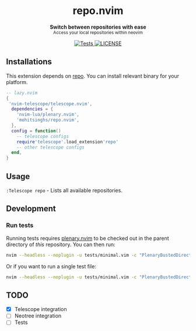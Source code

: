 <h1 align='center'>repo.nvim</h1>
<p align="center">
  <b>Switch between repositories with ease</b><br/>
  <sub>Access your local repositories within neovim</a></sub>
</p>
<p align='center'>
  <a href="https://github.com/mohitsinghs/repo.nvim/actions/workflows/tests.yml">
    <img alt="Tests" src="https://img.shields.io/github/actions/workflow/status/mohitsinghs/repo.nvim/tests.yml?style=flat-square" />
  </a>
  <a href="https://github.com/mohitsinghs/repo/blob/main/LICENSE">
    <img alt="LICENSE" src="https://img.shields.io/github/license/mohitsinghs/repo?style=flat-square" />
  </a>
</p>

## Installations

This extension depends on [repo](https;//github.com/mohitsinghs/repo). You can install relevant binary for your platform.

```lua
-- lazy.nvim
{
 'nvim-telescope/telescope.nvim',
  dependencies = {
    'nvim-lua/plenary.nvim',
    'mohitsinghs/repo.nvim',
  },
  config = function()
    -- telescope configs
    require'telescope'.load_extension'repo'
    -- other telescope configs
  end,
}
```

## Usage

`:Telescope repo` - Lists all available repositories.

## Development

### Run tests

Running tests requires [plenary.nvim][plenary] to be checked out in the parent directory of _this_ repository.
You can then run:

```bash
nvim --headless --noplugin -u tests/minimal.vim -c "PlenaryBustedDirectory tests/ {minimal_init = 'tests/minimal.vim'}"
```

Or if you want to run a single test file:

```bash
nvim --headless --noplugin -u tests/minimal.vim -c "PlenaryBustedDirectory tests/path_to_file.lua {minimal_init = 'tests/minimal.vim'}"
```

[plenary]: https://github.com/nvim-lua/plenary.nvim

## TODO

- [x] Telescope integration
- [ ] Neotree integration
- [ ] Tests
